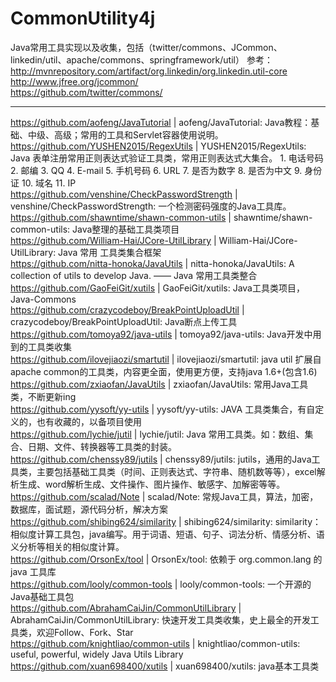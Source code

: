 # CommonUtility4j
Java常用工具实现以及收集，包括（twitter/commons、JCommon、linkedin/util、apache/commons、springframework/util）
参考：  
http://mvnrepository.com/artifact/org.linkedin/org.linkedin.util-core  
http://www.jfree.org/jcommon/  
https://github.com/twitter/commons/  
*****************************************  
https://github.com/aofeng/JavaTutorial | aofeng/JavaTutorial: Java教程：基础、中级、高级；常用的工具和Servlet容器使用说明。  
https://github.com/YUSHEN2015/RegexUtils | YUSHEN2015/RegexUtils: Java 表单注册常用正则表达式验证工具类，常用正则表达式大集合。 1. 电话号码 2. 邮编 3. QQ 4. E-mail 5. 手机号码 6. URL 7. 是否为数字 8. 是否为中文 9. 身份证 10. 域名 11. IP  
https://github.com/venshine/CheckPasswordStrength | venshine/CheckPasswordStrength: 一个检测密码强度的Java工具库。  
https://github.com/shawntime/shawn-common-utils | shawntime/shawn-common-utils: Java整理的基础工具类项目  
https://github.com/William-Hai/JCore-UtilLibrary | William-Hai/JCore-UtilLibrary: Java 常用 工具类集合框架  
https://github.com/nitta-honoka/JavaUtils | nitta-honoka/JavaUtils: A collection of utils to develop Java. —— Java 常用工具类整合  
https://github.com/GaoFeiGit/xutils | GaoFeiGit/xutils: Java工具类项目，Java-Commons  
https://github.com/crazycodeboy/BreakPointUploadUtil | crazycodeboy/BreakPointUploadUtil: Java断点上传工具  
https://github.com/tomoya92/java-utils | tomoya92/java-utils: Java开发中用到的工具类收集  
https://github.com/ilovejiaozi/smartutil | ilovejiaozi/smartutil: java util 扩展自apache common的工具类，内容更全面，使用更方便，支持java 1.6+(包含1.6)  
https://github.com/zxiaofan/JavaUtils | zxiaofan/JavaUtils: 常用Java工具类，不断更新ing  
https://github.com/yysoft/yy-utils | yysoft/yy-utils: JAVA 工具类集合，有自定义的，也有收藏的，以备项目使用  
https://github.com/lychie/jutil | lychie/jutil: Java 常用工具类。如：数组、集合、日期、文件、转换器等工具类的封装。  
https://github.com/chenssy89/jutils | chenssy89/jutils: jutils，通用的Java工具类，主要包括基础工具类（时间、正则表达式、字符串、随机数等等），excel解析生成、word解析生成、文件操作、图片操作、敏感字、加解密等等。  
https://github.com/scalad/Note | scalad/Note: 常规Java工具，算法，加密，数据库，面试题，源代码分析，解决方案  
https://github.com/shibing624/similarity | shibing624/similarity: similarity：相似度计算工具包，java编写。用于词语、短语、句子、词法分析、情感分析、语义分析等相关的相似度计算。  
https://github.com/OrsonEx/tool | OrsonEx/tool: 依赖于 org.common.lang 的 java 工具库  
https://github.com/looly/common-tools | looly/common-tools: 一个开源的Java基础工具包  
https://github.com/AbrahamCaiJin/CommonUtilLibrary | AbrahamCaiJin/CommonUtilLibrary: 快速开发工具类收集，史上最全的开发工具类，欢迎Follow、Fork、Star  
https://github.com/knightliao/common-utils | knightliao/common-utils: useful, powerful, widely Java Utils Library  
https://github.com/xuan698400/xutils | xuan698400/xutils: java基本工具类  
